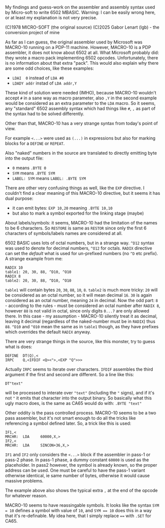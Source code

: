 My findings and guess-work on the assembler and assembly syntax used
by Micro-soft to write 6502 MBASIC. Warning: I can be easily wrong here,
or at least my explanation is not very precise.

(C)1978 MICRO-SOFT (the original source)
(C)2025 Gabor Lenart (lgb) - the conversion project of mine

As far as I can guess, the original assembler used by Microsoft was MACRO-10
running on a PDP-11 machine. However, MACRO-10 is a PDP assembler, it does
not know about 6502 at all. What Microsoft probably did: they wrote a macro
pack implementing 6502 opcodes. Unfortunately, there is no information about
that extra "pack". This would also explain why there are some odd choices,
like these examples:

* `LDAI  0` instead of `LDA #0`
* `LDADY addr` instad of `LDA addr,Y`

These kind of solution were needed (IMHO), because MACRO-10 wouldn't accept
`#` in a sane way as macro parameter, also `,Y` in the second example would
be considered as an extra parameter to the `LDA` macro. So it seems, any
"standard" 6502 assembly syntax which had things like `#`, `,` as part of
the syntax had to be solved differently.

Other than that, MACRO-10 has a very strange syntax from today's point of
view.

For example `<...>` were used as `(...)` in expressions but also for
marking blocks for a `DEFINE` or `REPEAT`.

Also "naked" numbers in the source are translated to directly emitting byte
into the output file:

* `0` means `.BYTE 0`
* `SYM` means `.BYTE SYM`
* `LABEL: SYM` means `LABEL: .BYTE SYM`

There are other very confusing things as well, like the `EXP` directive. I
couldn't find a clear meaning of this MACRO-10 directive, but it seems it
has dual purpose:

* it can emit bytes: `EXP 10,20` meaning `.BYTE 10,10`
* but also to mark a symbol exported for the linking stage (maybe)

About labels/symbols: it seems, MACRO-10 had the limitation of the names
to be 6 characters. So `RESTORE` is same as `RESTOR` since only the first
6 characters of symbols/labels names are considered at all.

6502 BASIC uses lots of octal numbers, but in a strange way.
`^D12` syntax was used to denote for decimal numbers, `^O12` for octals.
`RADIX` directive can set the _default_ what is used for un-prefixed
numbers (no `^D` etc prefix). A strange example from me:

    RADIX 10
    table1: 20, 30, 88, ^D10, ^O10
    RADIX 8
    table2: 20, 30, 88, ^D10, ^O10

`table1` will contain bytes `20`, `30`, `88`, `10`, `8`. `table2` is much
more tricky: `20` will be considered as an octal number, so it will mean
decimal `16`. `30` is again considered as an octal number, meaning `24`
in decimal. Now the odd part: `8` - according to the rules - must be
considered an octal number after `RADIX 8`, however `88` is not valid
in octal, since only digits `0...7` are only allowed there. In this
case - my assumption - MACRO-10 silently treat it as decimal, leaving
it decimal (regardless of the naked-number must be in `RADIX`) thus `88`.
`^D10` and `^O10` mean the same as in `table1` though, as they have
prefixes which overrides the default `RADIX` anyway.

There are very strange things in the source, like this monster, try
to guess what is does:

    DEFINE  DT(Q),<
    IRPC    Q,<IFDIF <Q><">,<EXP "Q">>>

Actually `IRPC` seems to iterate over characters. `IFDIF` assembles
the third argument if the first and second are different. So a line
like this:

    DT"text"

will be processed to interate over `"text"` (including the `"`
signs), and if it's not `"` it emits that character into the output
binary. So basically what this ugly macro does, is the same as CA65
would do with: `.BYTE "text"`

Other oddity is the pass controlled process. MACRO-10 seems to be
a two pass assembler, but it's not smart enough to do all the tricks
like referencing a symbol defined later. So, a trick like this is
used:

    IF1,<
    MRCHR:  LDA     60000,X,>
    IF2,<
    MRCHR:  LDA     SINCON+36,X,>

`IF1` and `IF2` only considers the `<...>` block if the assembler
in pass-1 or pass-2 phase. In pass-1 phase, a dummy constant `60000`
is used as the placeholder. In pass2 however, the symbol is already
known, so the proper address can be used. One must be careful to
have the pass-1 variant otherwise identical, ie same number of bytes,
otherwise it would cause massive problems.

The example above also shows the typical extra `,` at the end of the
opcode for whatever reason.

MACRO-10 seems to have reassingable symbols. It looks like the syntax
`SYM = 10` defines a symbol with value of `10`, and `SYM == 10` does
this in a way that it's re-definable. My idea here, that I simply
replace `==` with `.SET` for CA65.


